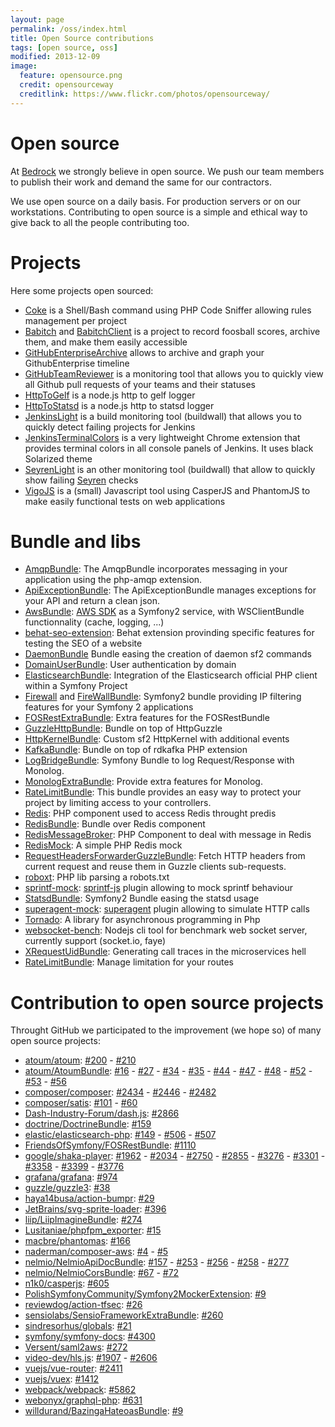 ```yaml
---
layout: page
permalink: /oss/index.html
title: Open Source contributions
tags: [open source, oss]
modified: 2013-12-09
image:
  feature: opensource.png
  credit: opensourceway
  creditlink: https://www.flickr.com/photos/opensourceway/
---
```


# Open source

At [Bedrock](https://www.bedrockstreaming.com/) we strongly believe in open source. We push our team members to publish their work and demand the same for our contractors.

We use open source on a daily basis. For production servers or on our workstations. Contributing to open source is a simple and ethical way to give back to all the people contributing too.

# Projects

Here some projects open sourced:

* [Coke](https://github.com/BedrockStreaming/Coke) is a Shell/Bash command using PHP Code Sniffer allowing rules management per project
* [Babitch](https://github.com/BedrockStreaming/Babitch) and [BabitchClient](https://github.com/BedrockStreaming/BabitchClient) is a project to record foosball scores, archive them, and make them easily accessible
* [GitHubEnterpriseArchive](https://github.com/BedrockStreaming/GitHubEnterpriseArchive) allows to archive and graph your GithubEnterprise timeline
* [GitHubTeamReviewer](https://github.com/BedrockStreaming/GitHubTeamReviewer) is a monitoring tool that allows you to quickly view all Github pull requests of your teams and their statuses
* [HttpToGelf](https://github.com/BedrockStreaming/HttpToGelf) is a node.js http to gelf logger 
* [HttpToStatsd](https://github.com/BedrockStreaming/HttpToStatsd) is a node.js http to statsd logger
* [JenkinsLight](https://github.com/BedrockStreaming/JenkinsLight) is a build monitoring tool (buildwall) that allows you to quickly detect failing projects for Jenkins
* [JenkinsTerminalColors](https://github.com/BedrockStreaming/JenkinsTerminalColors) is a very lightweight Chrome extension that provides terminal colors in all console panels of Jenkins. It uses black Solarized theme
* [SeyrenLight](https://github.com/BedrockStreaming/SeyrenLight) is an other monitoring tool (buildwall) that allow to quickly show failing [Seyren](https://github.com/scobal/seyren) checks
* [VigoJS](https://github.com/BedrockStreaming/VigoJS) is a (small) Javascript tool using CasperJS and PhantomJS to make easily functional tests on web applications

# Bundle and libs
    
* [AmqpBundle](https://github.com/BedrockStreaming/AmqpBundle): The AmqpBundle incorporates messaging in your application using the php-amqp extension.
* [ApiExceptionBundle](https://github.com/BedrockStreaming/ApiExceptionBundle): The ApiExceptionBundle manages exceptions for your API and return a clean json.
* [AwsBundle](https://github.com/BedrockStreaming/AwsBundle): [AWS SDK](https://aws.amazon.com/sdkforphp/) as a Symfony2 service, with WSClientBundle functionnality (cache, logging, ...)
* [behat-seo-extension](https://github.com/BedrockStreaming/behat-seo-extension): Behat extension provinding specific features for testing the SEO of a website
* [DaemonBundle](https://github.com/BedrockStreaming/DaemonBundle) Bundle easing the creation of daemon sf2 commands
* [DomainUserBundle](https://github.com/BedrockStreaming/DomainUserBundle): User authentication by domain
* [ElasticsearchBundle](https://github.com/BedrockStreaming/ElasticsearchBundle): Integration of the Elasticsearch official PHP client within a Symfony Project
* [Firewall](https://github.com/BedrockStreaming/Firewall) and [FireWallBundle](https://github.com/BedrockStreaming/FirewallBundle): Symfony2 bundle providing IP filtering features for your Symfony 2 applications
* [FOSRestExtraBundle](https://github.com/BedrockStreaming/FOSRestExtraBundle): Extra features for the FOSRestBundle
* [GuzzleHttpBundle](https://github.com/BedrockStreaming/GuzzleHttpBundle): Bundle on top of HttpGuzzle
* [HttpKernelBundle](https://github.com/BedrockStreaming/HttpKernelBundle): Custom sf2 HttpKernel with additional events
* [KafkaBundle](https://github.com/BedrockStreaming/KafkaBundle): Bundle on top of rdkafka PHP extension
* [LogBridgeBundle](https://github.com/BedrockStreaming/LogBridgeBundle): Symfony Bundle to log Request/Response with Monolog.
* [MonologExtraBundle](https://github.com/BedrockStreaming/MonologExtraBundle): Provide extra features for Monolog.
* [RateLimitBundle](https://github.com/BedrockStreaming/RateLimitBundle): This bundle provides an easy way to protect your project by limiting access to your controllers.
* [Redis](https://github.com/BedrockStreaming/Redis): PHP component used to access Redis throught predis
* [RedisBundle](https://github.com/BedrockStreaming/RedisBundle): Bundle over Redis component
* [RedisMessageBroker](https://github.com/BedrockStreaming/RedisMessageBroker): PHP Component to deal with message in Redis 
* [RedisMock](https://github.com/BedrockStreaming/RedisMock): A simple PHP Redis mock
* [RequestHeadersForwarderGuzzleBundle](https://github.com/BedrockStreaming/RequestHeadersForwarderGuzzleBundle): Fetch HTTP headers from current request and reuse them in Guzzle clients sub-requests.
* [roboxt](https://github.com/BedrockStreaming/roboxt): PHP lib parsing a robots.txt
* [sprintf-mock](https://github.com/BedrockStreaming/sprintf-mock): [sprintf-js](https://github.com/alexei/sprintf.js) plugin allowing to mock sprintf behaviour
* [StatsdBundle](https://github.com/BedrockStreaming/StatsdBundle): Symfony2 Bundle easing the statsd usage
* [superagent-mock](https://github.com/BedrockStreaming/superagent-mock): [superagent](https://github.com/visionmedia/superagent) plugin allowing to simulate HTTP calls
* [Tornado](https://github.com/BedrockStreaming/Tornado): A library for asynchronous programming in Php
* [websocket-bench](https://github.com/BedrockStreaming/websocket-bench): Nodejs cli tool for benchmark web socket server, currently support (socket.io, faye)
* [XRequestUidBundle](https://github.com/BedrockStreaming/XRequestUidBundle): Generating call traces in the microservices hell 
* [RateLimitBundle](https://github.com/BedrockStreaming/RateLimitBundle): Manage limitation for your routes 

# Contribution to open source projects

Throught GitHub we participated to the improvement (we hope so) of many open source projects:

* [atoum/atoum](https://github.com/atoum/atoum): [#200](https://github.com/atoum/atoum/pull/200) - [#210](https://github.com/atoum/atoum/pull/210)
* [atoum/AtoumBundle](https://github.com/atoum/AtoumBundle): [#16](https://github.com/atoum/AtoumBundle/pull/16) - [#27](https://github.com/atoum/AtoumBundle/pull/27) - [#34](https://github.com/atoum/AtoumBundle/pull/34) - [#35](https://github.com/atoum/AtoumBundle/pull/35) - [#44](https://github.com/atoum/AtoumBundle/pull/44) - [#47](https://github.com/atoum/AtoumBundle/pull/47) - [#48](https://github.com/atoum/AtoumBundle/pull/48) - [#52](https://github.com/atoum/AtoumBundle/pull/52) - [#53](https://github.com/atoum/AtoumBundle/pull/53) - [#56](https://github.com/atoum/AtoumBundle/pull/56)
* [composer/composer](https://github.com/composer/composer): [#2434](https://github.com/composer/composer/pull/2434) - [#2446](https://github.com/composer/composer/pull/2446) - [#2482](https://github.com/composer/composer/pull/2482)
* [composer/satis](https://github.com/composer/satis): [#101](https://github.com/composer/satis/pull/101) - [#60](https://github.com/composer/satis/pull/60)
* [Dash-Industry-Forum/dash.js](https://github.com/Dash-Industry-Forum/dash.js): [#2866](https://github.com/Dash-Industry-Forum/dash.js/pull/2866)
* [doctrine/DoctrineBundle](https://github.com/doctrine/DoctrineBundle): [#159](https://github.com/doctrine/DoctrineBundle/pull/159)
* [elastic/elasticsearch-php](https://github.com/elastic/elasticsearch-php): [#149](https://github.com/elastic/elasticsearch-php/pull/149) - [#506](https://github.com/elastic/elasticsearch-php/pull/506) - [#507](https://github.com/elastic/elasticsearch-php/pull/507)
* [FriendsOfSymfony/FOSRestBundle](https://github.com/FriendsOfSymfony/FOSRestBundle): [#1110](https://github.com/FriendsOfSymfony/FOSRestBundle/pull/1110)
* [google/shaka-player](https://github.com/google/shaka-player): [#1962](https://github.com/google/shaka-player/pull/1962) - [#2034](https://github.com/google/shaka-player/pull/2034) - [#2750](https://github.com/google/shaka-player/pull/2750) - [#2855](https://github.com/google/shaka-player/pull/2855) - [#3276](https://github.com/google/shaka-player/pull/3276) - [#3301](https://github.com/google/shaka-player/pull/3301) - [#3358](https://github.com/google/shaka-player/pull/3358) - [#3399](https://github.com/google/shaka-player/pull/3399) - [#3776](https://github.com/google/shaka-player/pull/3776)
* [grafana/grafana](https://github.com/grafana/grafana): [#974](https://github.com/grafana/grafana/pull/974)
* [guzzle/guzzle3](https://github.com/guzzle/guzzle3): [#38](https://github.com/guzzle/guzzle3/pull/38)
* [haya14busa/action-bumpr](https://github.com/haya14busa/action-bumpr): [#29](https://github.com/haya14busa/action-bumpr/pull/29)
* [JetBrains/svg-sprite-loader](https://github.com/JetBrains/svg-sprite-loader): [#396](https://github.com/JetBrains/svg-sprite-loader/pull/396)
* [liip/LiipImagineBundle](https://github.com/liip/LiipImagineBundle): [#274](https://github.com/liip/LiipImagineBundle/pull/274)
* [Lusitaniae/phpfpm_exporter](https://github.com/Lusitaniae/phpfpm_exporter): [#15](https://github.com/Lusitaniae/phpfpm_exporter/pull/15)
* [macbre/phantomas](https://github.com/macbre/phantomas): [#166](https://github.com/macbre/phantomas/pull/166)
* [naderman/composer-aws](https://github.com/naderman/composer-aws/): [#4](https://github.com/naderman/composer-aws/pull/4) - [#5](https://github.com/naderman/composer-aws/pull/5)
* [nelmio/NelmioApiDocBundle](https://github.com/nelmio/NelmioApiDocBundle): [#157](https://github.com/nelmio/NelmioApiDocBundle/pull/157) -  [#253](https://github.com/nelmio/NelmioApiDocBundle/pull/253) -
[#256](https://github.com/nelmio/NelmioApiDocBundle/pull/256) -  [#258](https://github.com/nelmio/NelmioApiDocBundle/pull/258) - [#277](https://github.com/nelmio/NelmioApiDocBundle/pull/277)
* [nelmio/NelmioCorsBundle](https://github.com/nelmio/NelmioCorsBundle): [#67](https://github.com/nelmio/NelmioCorsBundle/pull/67) - [#72](https://github.com/nelmio/NelmioCorsBundle/pull/72)
* [n1k0/casperjs](https://github.com/n1k0/casperjs): [#605](https://github.com/n1k0/casperjs/pull/605)
* [PolishSymfonyCommunity/Symfony2MockerExtension](https://github.com/PolishSymfonyCommunity/Symfony2MockerExtension): [#9](https://github.com/PolishSymfonyCommunity/Symfony2MockerExtension/pull/9)
* [reviewdog/action-tfsec](https://github.com/reviewdog/action-tfsec): [#26](https://github.com/reviewdog/action-tfsec/pull/26)
* [sensiolabs/SensioFrameworkExtraBundle](https://github.com/sensiolabs/SensioFrameworkExtraBundle): [#260](https://github.com/sensiolabs/SensioFrameworkExtraBundle/pull/260)
* [sindresorhus/globals](https://github.com/sindresorhus/globals): [#21](https://github.com/sindresorhus/globals/pull/21)
* [symfony/symfony-docs](https://github.com/symfony/symfony-docs): [#4300](https://github.com/symfony/symfony-docs/pull/4300)
* [Versent/saml2aws](https://github.com/Versent/saml2aws): [#272](https://github.com/Versent/saml2aws/pull/272)
* [video-dev/hls.js](https://github.com/video-dev/hls.js): [#1907](https://github.com/video-dev/hls.js/pull/1907) - [#2606](https://github.com/video-dev/hls.js/pull/2606)
* [vuejs/vue-router](https://github.com/vuejs/vue-router): [#2411](https://github.com/vuejs/vue-router/pull/2411)
* [vuejs/vuex](https://github.com/vuejs/vuex): [#1412](https://github.com/vuejs/vuex/pull/1412)
* [webpack/webpack](https://github.com/webpack/webpack): [#5862](https://github.com/webpack/webpack/pull/5862)
* [webonyx/graphql-php](https://github.com/webonyx/graphql-php): [#631](https://github.com/webonyx/graphql-php/pull/631)
* [willdurand/BazingaHateoasBundle](https://github.com/willdurand/BazingaHateoasBundle): [#9](https://github.com/willdurand/BazingaHateoasBundle/pull/9)
